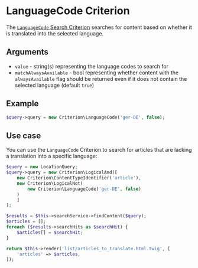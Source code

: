 # LanguageCode Criterion

The [`LanguageCode` Search Criterion](https://github.com/ibexa/core/blob/main/src/contracts/Repository/Values/Content/Query/Criterion/Location.php)
searches for content based on whether it is translated into the selected language.

## Arguments

- `value` - string(s) representing the language codes to search for
- `matchAlwaysAvailable` - bool representing whether content with the `alwaysAvailable` flag
should be returned even if it does not contain the selected language (default `true`)

## Example

``` php
$query->query = new Criterion\LanguageCode('ger-DE', false);
```

## Use case

You can use the `LanguageCode` Criterion to search for articles that are lacking a translation
into a specific language:

``` php hl_lines="5"
$query = new LocationQuery;
$query->query = new Criterion\LogicalAnd([
    new Criterion\ContentTypeIdentifier('article'),
    new Criterion\LogicalNot(
        new Criterion\LanguageCode('ger-DE', false)
    )
    ]
);

$results = $this->searchService->findContent($query);
$articles = [];
foreach ($results->searchHits as $searchHit) {
    $articles[] = $searchHit;
}

return $this->render('list/articles_to_translate.html.twig', [
    'articles' => $articles,
]);
```
